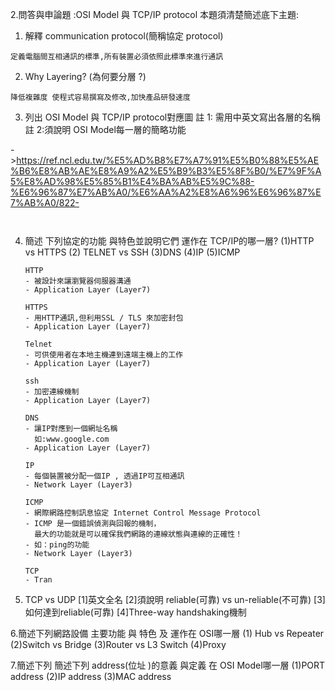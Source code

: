 2.問答與申論題 :OSI Model 與 TCP/IP protocol
本題須清楚簡述底下主題:
1. 解釋 communication protocol(簡稱協定 protocol)

```
定義電腦間互相通訊的標準,所有裝置必須依照此標準來進行通訊
```

2. Why Layering? (為何要分層 ?)

```
降低複雜度 使程式容易撰寫及修改,加快產品研發速度
```

3. 列出 OSI Model 與 TCP/IP protocol對應圖
   註 1: 需用中英文寫出各層的名稱
    註 2:須說明 OSI Model每一層的簡略功能  
   
 ->https://ref.ncl.edu.tw/%E5%AD%B8%E7%A7%91%E5%B0%88%E5%AE%B6%E8%AB%AE%E8%A9%A2%E5%B9%B3%E5%8F%B0/%E7%9F%A5%E8%AD%98%E5%85%B1%E4%BA%AB%E5%9C%88-%E6%96%87%E7%AB%A0/%E6%AA%A2%E8%A6%96%E6%96%87%E7%AB%A0/822-
 
 ```
  
 
 ```

4. 簡述 下列協定的功能 與特色並說明它們 運作在 TCP/IP的哪一層?
   (1)HTTP vs HTTPS (2) TELNET vs SSH (3)DNS (4)IP (5)ICMP
   
   ```
   HTTP
   - 被設計來讓瀏覽器伺服器溝通
   - Application Layer (Layer7) 
   ```
   
   ```
   HTTPS
   - 用HTTP通訊,但利用SSL / TLS 來加密封包
   - Application Layer (Layer7) 
   ```
   ```
   Telnet
   - 可供使用者在本地主機連到遠端主機上的工作
   - Application Layer (Layer7) 
   ```
   ```
   ssh
   - 加密連線機制
   - Application Layer (Layer7) 
   ```
   
   ```
   DNS
   - 讓IP對應到一個網址名稱
     如:www.google.com
   - Application Layer (Layer7) 
   ```
   ```
   IP
   - 每個裝置被分配一個IP , 透過IP可互相通訊
   - Network Layer (Layer3)
   ```
   ```
   ICMP
   - 網際網路控制訊息協定 Internet Control Message Protocol
   - ICMP 是一個錯誤偵測與回報的機制，
     最大的功能就是可以確保我們網路的連線狀態與連線的正確性！
   - 如：ping的功能
   - Network Layer (Layer3)
   ```
   ```
   TCP
   - Tran
   ```
   
5. TCP vs UDP
[1]英文全名
[2]須說明 reliable(可靠) vs un-reliable(不可靠)
[3]如何達到reliable(可靠)
[4]Three-way handshaking機制

6.簡述下列網路設備  主要功能 與 特色 及 運作在 OSI哪一層
(1) Hub vs Repeater
(2)Switch vs Bridge
(3)Router vs L3 Switch
(4)Proxy

7.簡述下列 簡述下列 address(位址 )的意義 與定義 在 OSI Model哪一層
(1)PORT address
(2)IP address
(3)MAC address
 


